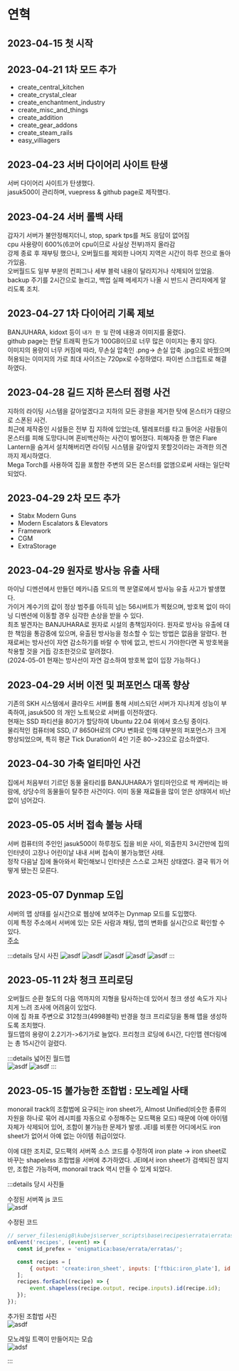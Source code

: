 # 연혁

## 2023-04-15 첫 시작

## 2023-04-21 1차 모드 추가  

- create_central_kitchen
- create_crystal_clear
- create_enchantment_industry
- create_misc_and_things
- create_addition
- create_gear_addons
- create_steam_rails
- easy_villiagers

## 2023-04-23 서버 다이어리 사이트 탄생

서버 다이어리 사이트가 탄생했다.  
jasuk500이 관리하며, vuepress & github page로 제작했다.

## 2023-04-24 서버 롤백 사태  

갑자기 서버가 불안정해지더니, stop, spark tps를 쳐도 응답이 없어짐  
cpu 사용량이 600%(6코어 cpu이므로 사실상 전부)까지 올라감  
강제 종료 후 재부팅 했으나, 오버월드를 제외한 나머지 지역은 시간이 하루 전으로 돌아가있음.  
오버월드도 일부 부분의 컨피그나 세부 블럭 내용이 달라지거나 삭제되어 있었음.  
backup 주기를 2시간으로 늘리고, 백업 실패 메세지가 나올 시 반드시 관리자에게 알리도록 조치.  

## 2023-04-27 1차 다이어리 기록 제보

BANJUHARA, kidoxt 등이 `내가 한 일` 란에 내용과 이미지를 올렸다.  
github page는 한달 트래픽 한도가 100GB이므로 너무 많은 이미지는 좋지 않다.  
이미지의 용량이 너무 커짐에 따라, 무손실 압축인 .png-> 손실 압축 .jpg으로 바꿨으며
허용되는 이미지의 가로 최대 사이즈는 720px로 수정하였다. 
파이썬 스크립트로 해결하였다.

## 2023-04-28 길드 지하 몬스터 점령 사건

지하의 라이팅 시스템을 갈아엎겠다고 지하의 모든 광원을 제거한 탓에 몬스터가 대량으로 스폰된 사건.  
최근에 제작중인 시설들은 전부 집 지하에 있었는데, 텔레포터를 타고 들어온 사람들이 몬스터를 피해 도망다니며 혼비백산하는 사건이 벌어졌다. 
피해자중 한 명은 Flare Lantern을 숨겨서 설치해버리면 라이팅 시스템을 갈아엎지 못할것이라는 과격한 의견까지 제시하였다.  
Mega Torch를 사용하여 집을 포함한 주변의 모든 몬스터를 없앰으로써 사태는 일단락 되었다.  

## 2023-04-29 2차 모드 추가

- Stabx Modern Guns
- Modern Escalators & Elevators
- Framework
- CGM
- ExtraStorage

## 2023-04-29 원자로 방사능 유출 사태

마이닝 디멘션에서 만들던 메카니즘 모드의 핵 분열로에서 방사능 유출 사고가 발생했다.  
가이거 계수기의 값이 정상 범주를 아득히 넘는 56시버트가 찍혔으며, 방호복 없이 마이닝 디멘션에 이동할 경우 심각한 손상을 받을 수 있다.  
최초 발견자는 BANJUHARA로 원자로 시설의 총책임자이다. 원자로 방사능 유출에 대한 책임을 통감중에 있으며, 유출된 방사능을 청소할 수 있는 방법은 없음을 알렸다. 현재로써는 방사선이 자연 감소하기를 바랄 수 밖에 없고, 반드시 가야한다면 꼭 방호복을 착용할 것을 거듭 강조한것으로 알려졌다.  
(2024-05-01 현재는 방사선이 자연 감소하여 방호복 없이 입장 가능하다.)

## 2023-04-29 서버 이전 및 퍼포먼스 대폭 향상

기존의 SKH 시스템에서 클라우드 서버를 통해 서비스되던 서버가 지나치게 성능이 부족하여, jasuk500 의 개인 노트북으로 서버를 이전하였다.  
현재는 SSD 파티션을 80기가 할당하여 Ubuntu 22.04 위에서 호스팅 중이다.  
물리적인 컴퓨터에 SSD, i7 8650H로의 CPU 변화로 인해 대부분의 퍼포먼스가 크게 향상되었으며,
특히 평균 Tick Duration이 4인 기준 80->23으로 감소하였다. 

## 2023-04-30 가축 얼티마인 사건

집에서 처음부터 기르던 동물 울타리를 BANJUHARA가 얼티마인으로 싹 캐버리는 바람에, 상당수의 동물들이 탈주한 사건이다. 
이미 동물 재료들을 많이 얻은 상태여서 비난없이 넘어갔다.

## 2023-05-05 서버 접속 불능 사태

서버 컴퓨터의 주인인 jasuk500이 하루정도 집을 비운 사이, 외출한지 3시간만에 집의 인터넷이 고장나 어린이날 내내 서버 접속이 불가능했던 사태.  
정작 다음날 집에 돌아와서 확인해보니 인터넷은 스스로 고쳐진 상태였다. 결국 뭐가 어떻게 됐는진 모른다.

## 2023-05-07 Dynmap 도입

서버의 맵 상태를 실시간으로 웹상에 보여주는 Dynmap 모드를 도입했다.  
이제 특정 주소에서 서버에 있는 모든 사람과 채팅, 맵의 변화를 실시간으로 확인할 수 있다.  
[주소](http://14.47.253.169:8123)

:::details 당시 사진
![asdf](../../asset/history/2023_05_07_dynmap_implement/init_discord.jpg)
![asdf](../../asset/history/2023_05_07_dynmap_implement/chat.jpg)
![asdf](../../asset/history/2023_05_07_dynmap_implement/initial_quter_view.jpg)
![asdf](../../asset/history/2023_05_07_dynmap_implement/initial_quater_view2.jpg)
![asdf](../../asset/history/2023_05_07_dynmap_implement/initial_quater_view3.jpg)
:::

## 2023-05-11 2차 청크 프리로딩

오버월드 순환 철도의 다음 역까지의 지형을 탐사하는데 있어서 청크 생성 속도가 지나치게 느려 조사에 어려움이 있었다.  
이에 집 좌표 주변으로 312청크(4998블럭) 반경을 청크 프리로딩을 통해 맵을 생성하도록 조치했다.  
월드맵의 용량이 2.2기가->6기가로 늘었다. 
프리청크 로딩에 6시간, 다인맵 렌더링에는 총 15시간이 걸렸다.

:::details 넓어진 월드맵  
![asdf](../../asset/history/2023_05_11_2nd_chunk_preloading/dynmap_init_flat.jpg)
![asdf](../../asset/history/2023_05_11_2nd_chunk_preloading/dynmap_init_surface.jpg)
:::

<span id="imposible_recipe"></span>
## 2023-05-15 불가능한 조합법 : 모노레일 사태

monorail track의 조합법에 요구되는 iron sheet가, Almost Unified(비슷한 종류의 자원을 하나로 묶어 레시피를 자동으로 수정해주는 모드팩용 모드)  때문에 아예 아이템 자체가 삭제되어 있어, 조합이 불가능한 문제가 발생.
JEI를 비롯한 어디에서도 iron sheet가 없어서 아예 없는 아이템 취급이었다.

이에 대한 조치로, 모드팩의 서버쪽 소스 코드를 수정하여 iron plate -> iron sheet로 바꾸는 shapeless 조합법을 서버에 추가하였다.
JEI에서 iron sheet가 검색되진 않지만, 조합은 가능하며, monorail track 역시 만들 수 있게 되었다.

 :::details 당시 사진들
 
수정된 서버쪽 js 코드  
 ![asdf](../../asset/history/2023_05_15_impossible_recipe/revised_code.jpg)

수정된 코드  
 ```javascript
// server_files\enig8\kubejs\server_scripts\base\recipes\errata\erratas.js
onEvent('recipes', (event) => {
    const id_prefex = 'enigmatica:base/errata/erratas/';

    const recipes = [
        { output: 'create:iron_sheet', inputs: ['ftbic:iron_plate'], id: `${id_prefex}iron_sheet_bugfix` }
    ];
    recipes.forEach((recipe) => {
        event.shapeless(recipe.output, recipe.inputs).id(recipe.id);
    });
});
 ```

 추가된 조합법 사진  
 ![asdf](../../asset/history/2023_05_15_impossible_recipe/recipe.jpg)

모노레일 트랙이 만들어지는 모습  
![adsf](../../asset/history/2023_05_15_impossible_recipe/making_monorail_track.jpg)

 :::